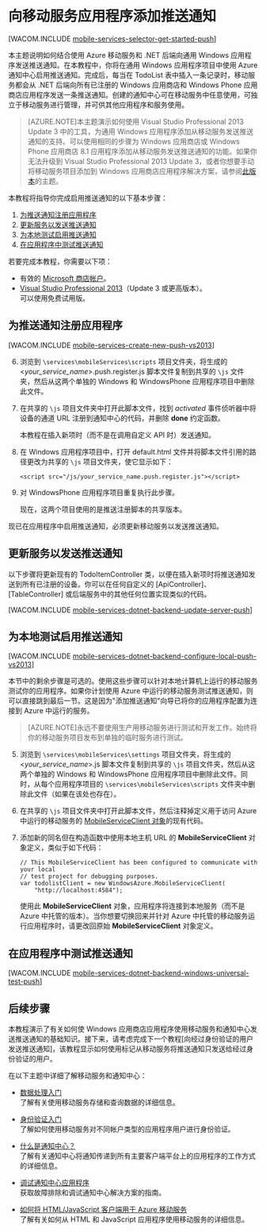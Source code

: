 <properties pageTitle="使用 .NET 后端移动服务的推送通知入门" metaKeywords="" description="了解如何使用 Azure 移动服务和通知中心将推送通知发送到通用 Windows 应用程序。" metaCanonical="" services="mobile-services,notification-hubs" documentationCenter="Mobile" title="Get started with push notifications in Mobile Services" authors="glenga" solutions="mobile" manager="dwrede" editor="" />

<tags 
wacn.date="04/11/2015"
ms.service="mobile-services" ms.workload="mobile" ms.tgt_pltfrm="mobile-windows-store" ms.devlang="javascript" ms.topic="article" ms.date="09/27/2014" ms.author="glenga" />


# 向移动服务应用程序添加推送通知

[WACOM.INCLUDE [mobile-services-selector-get-started-push](../includes/mobile-services-selector-get-started-push.md)]

本主题说明如何结合使用 Azure 移动服务和 .NET 后端向通用 Windows 应用程序发送推送通知。在本教程中，你将在通用 Windows 应用程序项目中使用 Azure 通知中心启用推送通知。完成后，每当在 TodoList 表中插入一条记录时，移动服务都会从 .NET 后端向所有已注册的 Windows 应用商店和 Windows Phone 应用商店应用程序发送一条推送通知。创建的通知中心可在移动服务中任意使用，可独立于移动服务进行管理，并可供其他应用程序和服务使用。

>[AZURE.NOTE]本主题演示如何使用 Visual Studio Professional 2013 Update 3 中的工具，为通用 Windows 应用程序添加从移动服务发送推送通知的支持。可以使用相同的步骤为 Windows 应用商店或 Windows Phone 应用商店 8.1 应用程序添加从移动服务发送推送通知的功能。如果你无法升级到 Visual Studio Professional 2013 Update 3，或者你想要手动将移动服务项目添加到 Windows 应用商店应用程序解决方案，请参阅[此版本](/zh-cn/documentation/articles/mobile-services-dotnet-backend-windows-store-javascript-get-started-push)的主题。

本教程将指导你完成启用推送通知的以下基本步骤：

1. [为推送通知注册应用程序](#register)
2. [更新服务以发送推送通知](#update-service)
3. [为本地测试启用推送通知](#local-testing)
4. [在应用程序中测试推送通知](#test)

若要完成本教程，你需要以下项：

* 有效的 [Microsoft 商店帐户](http://go.microsoft.com/fwlink/p/?LinkId=280045)。
* <a href="https://go.microsoft.com/fwLink/p/?LinkID=391934" target="_blank">Visual Studio Professional 2013</a>（Update 3 或更高版本）。 <br/>可以使用免费试用版。 

## <a id="register"></a>为推送通知注册应用程序

[WACOM.INCLUDE [mobile-services-create-new-push-vs2013](../includes/mobile-services-create-new-push-vs2013.md)]

<ol start="6">
<li><p>浏览到 <code>\services\mobileServices\scripts</code> 项目文件夹，将生成的 &lt;<em>your_service_name</em>&gt;.push.register.js 脚本文件复制到共享的 <code>\js</code> 文件夹，然后从这两个单独的 Windows 和 WindowsPhone 应用程序项目中删除此文件。</p></li> 
<li><p>在共享的 <code>\js</code> 项目文件夹中打开此脚本文件，找到 <em>activated</em> 事件侦听器中将设备的通道 URL 注册到通知中心的代码，并删除 <strong>done</strong> 约定函数。</p>
<p>本教程在插入新项时（而不是在调用自定义 API 时）发送通知。</p></li>
<li><p>在 Windows 应用程序项目中，打开 default.html 文件并将脚本文件引用的路径更改为共享的 <code>\js</code> 项目文件夹，使它显示如下：</p><pre><code>&lt;script src="/js/your_service_name.push.register.js"&gt;&lt;/script&gt;</code></pre></li>
<li><p>对 WindowsPhone 应用程序项目重复执行此步骤。</p>
<p>现在，这两个项目使用的是推送注册脚本的共享版本。</p></li>
</ol>

现已在应用程序中启用推送通知，必须更新移动服务以发送推送通知。 

## <a id="update-service"></a>更新服务以发送推送通知

以下步骤将更新现有的 TodoItemController 类，以便在插入新项时将推送通知发送到所有已注册的设备。你可以在任何自定义的 [ApiController]、[TableController] 或后端服务中的其他任何位置实现类似的代码。 

[WACOM.INCLUDE [mobile-services-dotnet-backend-update-server-push](../includes/mobile-services-dotnet-backend-update-server-push.md)]

## <a id="local-testing"></a>为本地测试启用推送通知

[WACOM.INCLUDE [mobile-services-dotnet-backend-configure-local-push-vs2013](../includes/mobile-services-dotnet-backend-configure-local-push-vs2013.md)]

本节中的剩余步骤是可选的。使用这些步骤可以针对本地计算机上运行的移动服务测试你的应用程序。如果你计划使用 Azure 中运行的移动服务测试推送通知，则可以直接跳到最后一节。这是因为"添加推送通知"向导已将你的应用程序配置为连接到 Azure 中运行的服务。  

>[AZURE.NOTE]永远不要使用生产用移动服务进行测试和开发工作。始终将你的移动服务项目发布到单独的临时服务进行测试。

<ol start="5">
<li><p>浏览到 <code>\services\mobileServices\settings</code> 项目文件夹，将生成的 &lt;<em>your_service_name</em>&gt;.js 脚本文件复制到共享的 <code>\js</code> 项目文件夹，然后从这两个单独的 Windows 和 WindowsPhone 应用程序项目中删除此文件。同时，从每个应用程序项目的 <code>\services\mobileServices\scripts</code> 文件夹中删除此文件（如果在该处也存在）。</p></li> 
<li><p>在共享的 <code>\js</code> 项目文件夹中打开此脚本文件，然后注释掉定义用于访问 Azure 中运行的移动服务的 <a href="https://msdn.microsoft.com/zh-CN/library/azure/jj554219.aspx">MobileServiceClient 对象</a>的现有代码。</p></li>
<li><p>添加新的同名但在构造函数中使用本地主机 URL 的 <strong>MobileServiceClient</strong> 对象定义，类似于如下代码：</p>
<pre><code>// This MobileServiceClient has been configured to communicate with your local
// test project for debugging purposes.
var todolistClient = new WindowsAzure.MobileServiceClient(
	"http://localhost:4584");
</code></pre><p>使用此 <strong>MobileServiceClient</strong> 对象，应用程序将连接到本地服务（而不是 Azure 中托管的版本）。当你想要切换回来并针对 Azure 中托管的移动服务运行应用程序时，请更改回原始 <strong>MobileServiceClient</strong> 对象定义。</p></li>
</ol>

## <a id="test"></a>在应用程序中测试推送通知

[WACOM.INCLUDE [mobile-services-dotnet-backend-windows-universal-test-push](../includes/mobile-services-dotnet-backend-windows-universal-test-push.md)]

## <a name="next-steps"> </a>后续步骤

本教程演示了有关如何使 Windows 应用商店应用程序使用移动服务和通知中心发送推送通知的基础知识。接下来，请考虑完成下一个教程[向经过身份验证的用户发送推送通知]，该教程显示如何使用标记从移动服务将推送通知只发送给经过身份验证的用户。

在以下主题中详细了解移动服务和通知中心：

* [数据处理入门]
  <br/>了解有关使用移动服务存储和查询数据的详细信息。

* [身份验证入门]
  <br/>了解如何使用移动服务对不同帐户类型的应用程序用户进行身份验证。

* [什么是通知中心？]
  <br/>了解有关通知中心将通知传递到所有主要客户端平台上的应用程序的工作方式的详细信息。

* [调试通知中心应用程序](https://msdn.microsoft.com/zh-CN/library/dn530751.aspx)
  </br>获取故障排除和调试通知中心解决方案的指南。 

* [如何将 HTML/JavaScript 客户端用于 Azure 移动服务]
  <br/>了解有关如何从 HTML 和 JavaScript 应用程序使用移动服务的详细信息。

<!-- Anchors. -->

<!-- Images. -->

<!-- URLs. -->
["提交应用"页]: http://go.microsoft.com/fwlink/p/?LinkID=266582
[我的应用程序]: http://go.microsoft.com/fwlink/p/?LinkId=262039
[Live SDK for Windows]: http://go.microsoft.com/fwlink/p/?LinkId=262253
[移动服务入门]: /zh-cn/documentation/articles/mobile-services-dotnet-backend-windows-store-javascript-get-started
[数据处理入门]: /zh-cn/documentation/articles/mobile-services-dotnet-backend-windows-universal-javascript-get-started-data
[身份验证入门]: /zh-cn/documentation/articles/mobile-services-dotnet-backend-windows-universal-javascript-get-started-users

[Send push notifications to authenticated users]: /zh-cn/documentation/articles/mobile-services-dotnet-backend-windows-store-javascript-push-notifications-app-users/

[什么是通知中心？]: /zh-cn/documentation/articles/notification-hubs-overview/

[如何将 HTML/JavaScript 客户端用于 Azure 移动服务]: /zh-cn/documentation/articles/mobile-services-html-how-to-use-client-library

